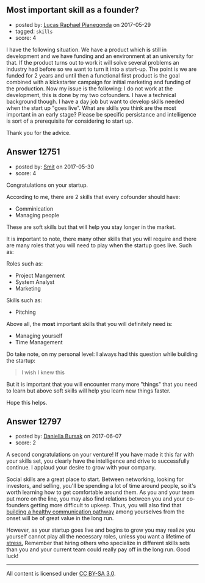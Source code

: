 ## Most important skill as a founder?

- posted by: [Lucas Raphael Pianegonda](https://stackexchange.com/users/10909545/lucas-raphael-pianegonda) on 2017-05-29
- tagged: `skills`
- score: 4

I have the following situation. We have a product which is still in development and we have funding and an environment at an university for that. If the product turns out to work it will solve several problems an industry had before so we want to turn it into a start-up. The point is we are funded for 2 years and until then a functional first product is the goal combined with a kickstarter campaign for initial marketing and funding of the production. Now my issue is the following: I do not work at the development, this is done by my two cofounders. I have a technical background though. I have a day job but want to develop skills needed when the start up "goes live". What are skills you think are the most important in an early stage? Please be specific persistance and intelligence is sort of a prerequisite for considering to start up. 

Thank you for the advice.


## Answer 12751

- posted by: [Smit](https://stackexchange.com/users/7665731/smit) on 2017-05-30
- score: 4

Congratulations on your startup.

According to me, there are 2 skills that every cofounder should have:

- Comminication
- Managing people

These are soft skills but that will help you stay longer in the market.

It is important to note, there many other skills that you will require and there are many roles that you will need to play when the startup goes live. Such as:

Roles such as:

- Project Mangement
- System Analyst
- Marketing

Skills such as:

- Pitching

Above all, the **most** important skills that you will definitely need is:

- Managing yourself
- Time Management


Do take note, on my personal level: I always had this question while building the startup:

> I wish I knew this

But it is important that you will encounter many more "things" that you need to learn but above soft skills will help you learn new things faster.

Hope this helps.




## Answer 12797

- posted by: [Daniella Bursak](https://stackexchange.com/users/11058306/daniella-bursak) on 2017-06-07
- score: 2

<p>A second congratulations on your venture! If you have made it this far with your skills set, you clearly have the intelligence and drive to successfully continue. I applaud your desire to grow with your company. </p>

<p>Social skills are a great place to start. Between networking, looking for investors, and selling, you'll be spending a lot of time around people, so it's worth learning how to get comfortable around them. As you and your team put more on the line, you may also find relations between you and your co-founders getting more difficult to upkeep. Thus, you will also find that <a href="https://tallyfy.com/build-great-team-culture/" rel="nofollow noreferrer">building a healthy communication pathway</a> among yourselves from the onset will be of great value in the long run. </p>

<p>However, as your startup goes live and begins to grow you may realize you yourself cannot play all the necessary roles, unless you want a lifetime of <a href="https://tallyfy.com/stressed-work-manage-work-stress/" rel="nofollow noreferrer">stress.</a> Remember that hiring others who specialize in different skills sets than you and your current team could really pay off in the long run. Good luck!</p>




---

All content is licensed under [CC BY-SA 3.0](https://creativecommons.org/licenses/by-sa/3.0/).
